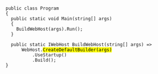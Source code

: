 <pre><code class="cs" data-trim data-noescape>
public class Program
{
  public static void Main(string[] args)
  {
    BuildWebHost(args).Run();
  }

  public static IWebHost BuildWebHost(string[] args) =>
      WebHost.<mark>CreateDefaultBuilder(args)</mark>
          .UseStartup<Startup>()
          .Build();
}
</pre></code>
